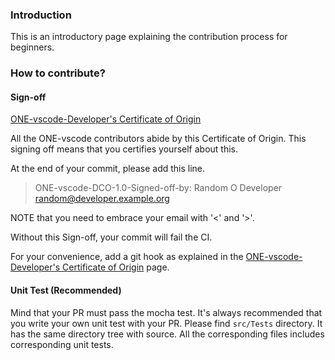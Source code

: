 ### Introduction

This is an introductory page explaining the contribution process for beginners. 

### How to contribute?

#### Sign-off

[ONE-vscode-Developer's Certificate of Origin](https://github.com/Samsung/ONE-vscode/wiki/ONE-vscode-Developer\'s-Certificate-of-Origin)

All the ONE-vscode contributors abide by this Certificate of Origin.
This signing off means that you certifies yourself about this.

At the end of your commit, please add this line.

> ONE-vscode-DCO-1.0-Signed-off-by: Random O Developer <random@developer.example.org>

NOTE that you need to embrace your email with '<' and '>'.

Without this Sign-off, your commit will fail the CI.

For your convenience, add a git hook as explained in the [ONE-vscode-Developer's Certificate of Origin](https://github.com/Samsung/ONE-vscode/wiki/ONE-vscode-Developer\'s-Certificate-of-Origin) page.

#### Unit Test (Recommended)

Mind that your PR must pass the mocha test.
It's always recommended that you write your own unit test with your PR.
Please find `src/Tests` directory. It has the same directory tree with source. All the corresponding files includes corresponding unit tests.